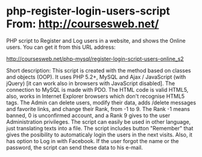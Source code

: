 php-register-login-users-script
From: http://coursesweb.net/
===============================

PHP script to Register and Log users in a website, and shows the Online users.
You can get it from this URL address:

 http://coursesweb.net/php-mysql/register-login-script-users-online_s2
 
 Short description:
 This script is created with the method based on classes and objects (OOP). It uses PHP 5.2+, MySQL and Ajax / JavaScript (with jQuery) [it can work also in browsers with JavaScript disabled]. The connection to MySQL is made with PDO. The HTML code is valid HTML5, also, works in Internet Explorer browsers which don't recognise HTML5 tags.
The Admin can delete users, modify their data, adds /delete messages and favorite links, and change their Rank, from -1 to 9.
The Rank -1 means banned, 0 is unconfirmed account, and a Rank 9 gives to the user Administration privileges.
The script can easily be used in other language, just translating texts into a file.
The script includes button "Remember" that gives the posibility to automaticaly login the users in the next visits.
Also, it has option to Log in with Facebook.
If the user forgot the name or the password, the script can send these data to his e-mail.